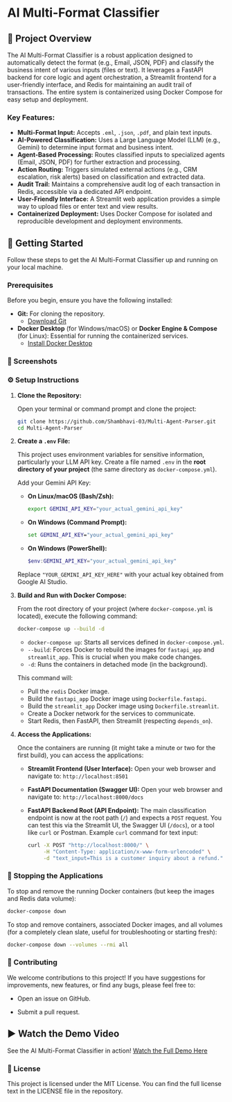 # AI Multi-Format Classifier

## 🌟 Project Overview

The AI Multi-Format Classifier is a robust application designed to automatically detect the format (e.g., Email, JSON, PDF) and classify the business intent of various inputs (files or text). It leverages a FastAPI backend for core logic and agent orchestration, a Streamlit frontend for a user-friendly interface, and Redis for maintaining an audit trail of transactions. The entire system is containerized using Docker Compose for easy setup and deployment.

### Key Features:

* **Multi-Format Input:** Accepts `.eml`, `.json`, `.pdf`, and plain text inputs.
* **AI-Powered Classification:** Uses a Large Language Model (LLM) (e.g., Gemini) to determine input format and business intent.
* **Agent-Based Processing:** Routes classified inputs to specialized agents (Email, JSON, PDF) for further extraction and processing.
* **Action Routing:** Triggers simulated external actions (e.g., CRM escalation, risk alerts) based on classification and extracted data.
* **Audit Trail:** Maintains a comprehensive audit log of each transaction in Redis, accessible via a dedicated API endpoint.
* **User-Friendly Interface:** A Streamlit web application provides a simple way to upload files or enter text and view results.
* **Containerized Deployment:** Uses Docker Compose for isolated and reproducible development and deployment environments.

## 🚀 Getting Started

Follow these steps to get the AI Multi-Format Classifier up and running on your local machine.

### Prerequisites

Before you begin, ensure you have the following installed:

* **Git:** For cloning the repository.
    * [Download Git](https://git-scm.com/downloads)
* **Docker Desktop** (for Windows/macOS) or **Docker Engine & Compose** (for Linux): Essential for running the containerized services.
    * [Install Docker Desktop](https://www.docker.com/products/docker-desktop)

### 📸 Screenshots

### ⚙️ Setup Instructions

1.  **Clone the Repository:**

    Open your terminal or command prompt and clone the project:

    ```bash
    git clone https://github.com/Shambhavi-03/Multi-Agent-Parser.git
    cd Multi-Agent-Parser
    ```

2.  **Create a `.env` File:**

    This project uses environment variables for sensitive information, particularly your LLM API key. Create a file named `.env` in the **root directory of your project** (the same directory as `docker-compose.yml`).

    Add your Gemini API Key:

     * **On Linux/macOS (Bash/Zsh):**
        ```bash
        export GEMINI_API_KEY="your_actual_gemini_api_key"
        ```
    * **On Windows (Command Prompt):**
        ```cmd
        set GEMINI_API_KEY="your_actual_gemini_api_key"
        ```
    * **On Windows (PowerShell):**
        ```powershell
        $env:GEMINI_API_KEY="your_actual_gemini_api_key"
        ```
    Replace `"YOUR_GEMINI_API_KEY_HERE"` with your actual key obtained from Google AI Studio.

3.  **Build and Run with Docker Compose:**

    From the root directory of your project (where `docker-compose.yml` is located), execute the following command:

    ```bash
    docker-compose up --build -d
    ```
    * `docker-compose up`: Starts all services defined in `docker-compose.yml`.
    * `--build`: Forces Docker to rebuild the images for `fastapi_app` and `streamlit_app`. This is crucial when you make code changes.
    * `-d`: Runs the containers in detached mode (in the background).

    This command will:
    * Pull the `redis` Docker image.
    * Build the `fastapi_app` Docker image using `Dockerfile.fastapi`.
    * Build the `streamlit_app` Docker image using `Dockerfile.streamlit`.
    * Create a Docker network for the services to communicate.
    * Start Redis, then FastAPI, then Streamlit (respecting `depends_on`).

4.  **Access the Applications:**

    Once the containers are running (it might take a minute or two for the first build), you can access the applications:

    * **Streamlit Frontend (User Interface):**
        Open your web browser and navigate to:
        `http://localhost:8501`

    * **FastAPI Documentation (Swagger UI):**
        Open your web browser and navigate to:
        `http://localhost:8000/docs`

    * **FastAPI Backend Root (API Endpoint):**
        The main classification endpoint is now at the root path (`/`) and expects a `POST` request. You can test this via the Streamlit UI, the Swagger UI (`/docs`), or a tool like `curl` or Postman.
        Example `curl` command for text input:
        ```bash
        curl -X POST "http://localhost:8000/" \
             -H "Content-Type: application/x-www-form-urlencoded" \
             -d "text_input=This is a customer inquiry about a refund."
        ```

### 🛑 Stopping the Applications

To stop and remove the running Docker containers (but keep the images and Redis data volume):

```bash
docker-compose down
```
To stop and remove containers, associated Docker images, and all volumes (for a completely clean slate, useful for troubleshooting or starting fresh):

```bash
docker-compose down --volumes --rmi all
```

### 🤝 Contributing

We welcome contributions to this project! If you have suggestions for improvements, new features, or find any bugs, please feel free to:

*   Open an issue on GitHub.
    
*   Submit a pull request.
    
## ▶️ Watch the Demo Video

See the AI Multi-Format Classifier in action! [Watch the Full Demo Here](LINK_TO_YOUR_YOUTUBE_OR_VIMEO_VIDEO)

### 📄 License

This project is licensed under the MIT License. You can find the full license text in the LICENSE file in the repository.
